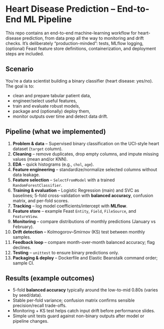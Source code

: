 # Heart Disease Prediction – End-to-End ML Pipeline

This repo contains an end-to-end machine-learning workflow for heart-disease prediction, from data prep all the way to monitoring and drift checks. It’s deliberately “production-minded”: tests, MLflow logging, (optional) Feast feature store definitions, containerization, and deployment steps are included.

## Scenario

You’re a data scientist building a binary classifier (heart disease: yes/no).  
The goal is to:
- clean and prepare tabular patient data,
- engineer/select useful features,
- train and evaluate robust models,
- package and (optionally) deploy them,
- monitor outputs over time and detect data drift.

## Pipeline (what we implemented)

1. **Problem & data** – Supervised binary classification on the UCI-style heart dataset (`target` column).
2. **Cleaning** – remove duplicates, drop empty columns, and impute missing values (mean and/or KNN).
3. **EDA** – quick histograms (e.g., `chol`, `age`).
4. **Feature engineering** – standardize/normalize selected columns without data leakage.
5. **Feature selection** – `SelectFromModel` with a trained `RandomForestClassifier`.
6. **Training & evaluation** – Logistic Regression (main) and SVC as baselines; 5-fold cross-validation with **balanced accuracy**, confusion matrix, and per-fold scores.
7. **Tracking** – log model coefficients/intercept with **MLflow**.
8. **Feature store** – example Feast `Entity`, `Field`, `FileSource`, and `FeatureView`.
9. **Monitoring** – compare distributions of monthly predictions (January vs February).
10. **Drift detection** – Kolmogorov–Smirnov (KS) test between monthly samples.
11. **Feedback loop** – compare month-over-month balanced accuracy; flag declines.
12. **Testing** – `unittest` to ensure binary predictions only.
13. **Packaging & deploy** – Dockerfile and Elastic Beanstalk command order; sample CI.

## Results (example outcomes)

- 5-fold **balanced accuracy** typically around the low-to-mid 0.80s (varies by seed/data).
- Stable per-fold variance; confusion matrix confirms sensible precision/recall trade-offs.
- Monitoring + KS test helps catch input drift before performance slides.
- Simple unit tests guard against non-binary outputs after model or pipeline changes.



